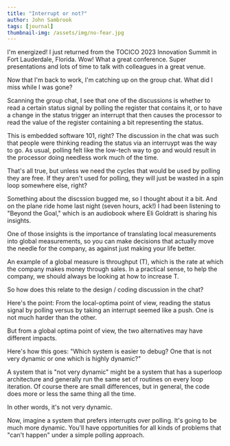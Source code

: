 ```yaml
---
title: "Interrupt or not?"
author: John Sambrook
tags: [journal]
thumbnail-img: /assets/img/no-fear.jpg
---
```


I'm energized! I just returned from the TOCICO 2023 Innovation Summit
in Fort Lauderdale, Florida. Wow! What a great conference. Super
presentations and lots of time to talk with colleagues in a great
venue.

Now that I'm back to work, I'm catching up on the group chat. What did
I miss while I was gone?

Scanning the group chat, I see that one of the discussions is whether
to read a certain status signal by polling the register that contains
it, or to have a change in the status trigger an interrupt that then
causes the processor to read the value of the register containing a
bit representing the status.

This is embedded software 101, right? The discussion in the chat was
such that people were thinking reading the status via an interruypt
was the way to go. As usual, polling felt like the low-tech way to go
and would result in the processor doing needless work much of the
time.

That's all true, but unless we need the cycles that would be used by
polling they are free. If they aren't used for polling, they will just
be wasted in a spin loop somewhere else, right?

Something about the discssion bugged me, so I thought about it a bit.
And on the plane ride home last night (seven hours, ack!) I had been
listening to "Beyond the Goal," which is an audiobook where Eli
Goldratt is sharing his insights.

One of those insights is the importance of translating local
measurements into global measurements, so you can make decisions that
actually move the needle for the company, as against just making your
life better.

An example of a global measure is throughput (T), which is the rate at
which the company makes money through sales. In a practical sense, to
help the company, we should always be looking at how to increase T.

So how does this relate to the design / coding discussion in the
chat?

Here's the point: From the local-optima point of view, reading the
status signal by polling versus by taking an interrupt seemed like a
push. One is not much harder than the other.

But from a global optima point of view, the two alternatives may
have different impacts.

Here's how this goes: "Which system is easier to debug? One that
is not very dynamic or one which is highly dynamic?"

A system that is "not very dynamic" might be a system that has a
superloop architecture and generally run the same set of routines
on every loop iteration. Of course there are small differences, but
in general, the code does more or less the same thing all the time.

In other words, it's not very dynamic.

Now, imagine a system that prefers interrupts over polling. It's going
to be much more dynamic. You'll have opportunities for all kinds of
problems that "can't happen" under a simple polling approach.



